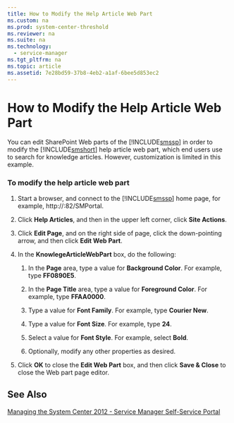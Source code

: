 ```yaml
---
title: How to Modify the Help Article Web Part
ms.custom: na
ms.prod: system-center-threshold
ms.reviewer: na
ms.suite: na
ms.technology: 
  - service-manager
ms.tgt_pltfrm: na
ms.topic: article
ms.assetid: 7e28bd59-37b8-4eb2-a1af-6bee5d853ec2
---
```

# How to Modify the Help Article Web Part
You can edit SharePoint Web parts of the [!INCLUDE[smssp](../Token/smssp_md.md)] in order to modify the [!INCLUDE[smshort](../Token/smshort_md.md)] help article web part, which end users use to search for knowledge articles. However, customization is limited in this example.

### To modify the help article web part

1.  Start a browser, and connect to the [!INCLUDE[smssp](../Token/smssp_md.md)] home page, for example, http:\/\/<WebServerName>:82\/SMPortal.

2.  Click **Help Articles**, and then in the upper left corner, click **Site Actions**.

3.  Click **Edit Page**, and on the right side of page, click the down\-pointing arrow, and then click **Edit Web Part**.

4.  In the **KnowlegeArticleWebPart** box, do the following:

    1.  In the **Page** area, type a value for **Background Color**. For example, type **FF0890E5**.

    2.  In the **Page Title** area, type a value for **Foreground Color**. For example, type **FFAA0000**.

    3.  Type a value for **Font Family**. For example, type **Courier New**.

    4.  Type a value for **Font Size**. For example, type **24**.

    5.  Select a value for **Font Style**. For example, select **Bold**.

    6.  Optionally, modify any other properties as desired.

5.  Click **OK** to close the **Edit Web Part** box, and then click **Save & Close** to close the Web part page editor.

## See Also
[Managing the System Center 2012 - Service Manager Self-Service Portal](../Topic/Managing-the-System-Center-2012---Service-Manager-Self-Service-Portal.md)


